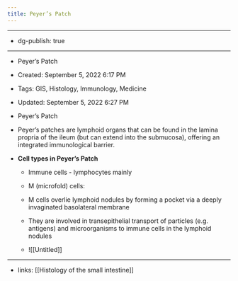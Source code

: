 ```yaml
---
title: Peyer’s Patch
---
```


- --

- dg-publish: true

- --

- Peyer’s Patch

- Created: September 5, 2022 6:17 PM

- Tags: GIS, Histology, Immunology, Medicine

- Updated: September 5, 2022 6:27 PM

- Peyer’s Patch

- Peyer’s patches are lymphoid organs that can be found in the lamina propria of the ileum (but can extend into the submucosa), offering an integrated immunological barrier.

- **Cell types in Peyer’s Patch**
	 - Immune cells - lymphocytes mainly

	 - M (microfold) cells:

	 - M cells overlie lymphoid nodules by forming a pocket via a deeply invaginated basolateral membrane

	 - They are involved in transepithelial transport of particles (e.g. antigens) and microorganisms to immune cells in the lymphoid nodules

	 - ![[Untitled]]

- --

- links: [[Histology of the small intestine]]
